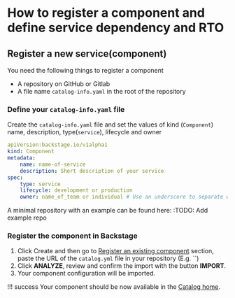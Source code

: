 # How to register a component and define service dependency and RTO

## Register a new service(component)

You need the following things to register a component

* A repository on GitHub or Gitlab 
* A file name `catalog-info.yaml` in the root of the repository 

### Define your `catalog-info.yaml` file

Create the `catalog-info.yaml` file and set the values of kind (`Component`) name, description, type(`service`), lifecycle and owner

```yml
apiVersion:backstage.io/v1alpha1
kind: Component
metadata:
    name: name-of-service
    description: Short description of your service
spec:
    type: service
    lifecycle: development or production
    owner: name_of_team or individual # Use an underscore to separate words for your team name
```

A minimal repository with an example can be found here:
:TODO: Add example repo


### Register the component in Backstage

1. Click Create and then go to [Register an existing component]()
section, paste the URL of the `catalog.yml` file in your repository
(E.g. ``)
1. Click **ANALYZE**, review and confirm the import with the button **IMPORT**.
2. Your component configuration will be imported.


!!! success
    Your component should be now available in the [Catalog home](https://).


